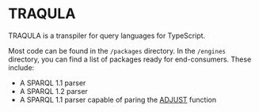 # TRAQULA 

TRAQULA is a transpiler for query languages for TypeScript.

Most code can be found in the `/packages` directory.
In the `/engines` directory, you can find a list of packages ready for end-consumers.
These include:
* A SPARQL 1.1 parser
* A SPARQL 1.2 parser
* A SPARQL 1.1 parser capable of paring the [ADJUST](https://github.com/w3c/sparql-dev/blob/main/SEP/SEP-0002/sep-0002.md) function 